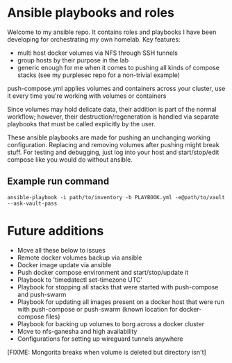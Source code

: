 # Ansible playbooks and roles
Welcome to my ansible repo. It contains roles and playbooks I have been developing for orchestrating my own homelab.
Key features:
 - multi host docker volumes via NFS through SSH tunnels
 - group hosts by their purpose in the lab
 - generic enough for me when it comes to pushing all kinds of compose stacks (see my purplesec repo for a non-trivial example)

push-compose.yml applies volumes and containers across your cluster, use it every time you're working with volumes or containers

Since volumes may hold delicate data, their addition is part of the normal workflow; however, their destruction/regeneration is handled via separate playbooks that must be called explicitly by the user.

These ansible playbooks are made for pushing an unchanging working configuration. Replacing and removing volumes after pushing might break stuff.
For testing and debugging, just log into your host and start/stop/edit compose like you would do without ansible.

## Example run command
```
ansible-playbook -i path/to/inventory -b PLAYBOOK.yml -e@path/to/vault --ask-vault-pass
```

# Future additions
- Move all these below to issues
- Remote docker volumes backup via ansible
- Docker image update via ansible
- Push docker compose environment and start/stop/update it
- Playbook to 'timedatectl set-timezone UTC'
- Playbook for stopping all stacks that were started with push-compose and push-swarm
- Playbook for updating all images present on a docker host that were run with push-compose or push-swarm (known location for docker-compose files)
- Playbook for backing up volumes to borg across a docker cluster
- Move to nfs-ganesha and high availability
- Configurations for setting up wireguard tunnels anywhere

[FIXME: Mongorita breaks when volume is deleted but directory isn't]
